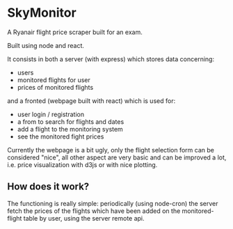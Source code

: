 # SkyMonitor
A Ryanair flight price scraper built for an exam.

Built using node and react.

It consists in both a server (with express) which stores data concerning:
- users
- monitored flights for user
- prices of monitored flights

and a fronted (webpage built with react) which is used for:
- user login / registration
- a from to search for flights and dates
- add a flight to the monitoring system
- see the monitored fight prices

Currently the webpage is a bit ugly, only the flight selection form can be considered "nice",
all other aspect are very basic and can be improved a lot, i.e. price visualization with d3js or with nice plotting.

## How does it work?
The functioning is really simple: periodically (using node-cron) the server fetch the prices
of the flights which have been added on the monitored-flight table by user, using the server remote api.
